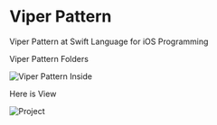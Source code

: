 # Viper Pattern
Viper Pattern at Swift Language for iOS Programming

Viper Pattern Folders

![Viper Pattern Inside](https://user-images.githubusercontent.com/53935759/148088318-a544cbb8-3abe-4c3e-ba4a-06db57a919ee.png)


Here is View

![Project](https://user-images.githubusercontent.com/53935759/148088467-fd45fbe3-b5e7-486a-ac7b-f522b8c367ed.png)
